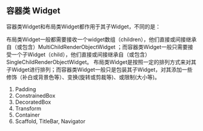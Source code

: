 ## 容器类 Widget

容器类Widget和布局类Widget都作用于其子Widget，不同的是：

布局类Widget一般都需要接收一个widget数组（children），他们直接或间接继承自（或包含）MultiChildRenderObjectWidget ；而容器类Widget一般只需要接受一个子Widget（child），他们直接或间接继承自（或包含）SingleChildRenderObjectWidget。
布局类Widget是按照一定的排列方式来对其子Widget进行排列；而容器类Widget一般只是包装其子Widget，对其添加一些修饰（补白或背景色等）、变换(旋转或剪裁等)、或限制(大小等)。


1. Padding 
2. ConstrainedBox
3. DecoratedBox
4. Transform
5. Container
6. Scaffold, TitleBar, Navigator